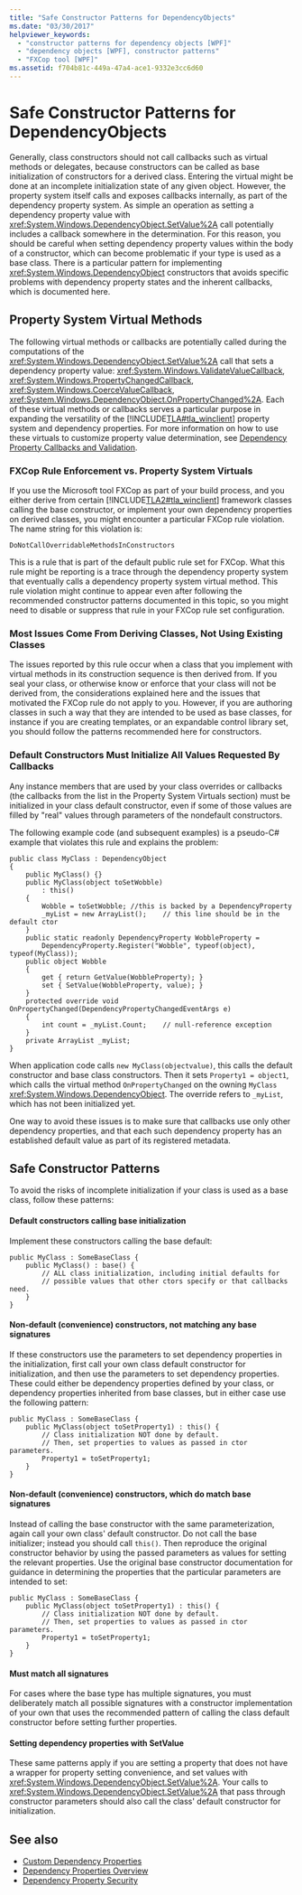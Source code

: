 ```yaml
---
title: "Safe Constructor Patterns for DependencyObjects"
ms.date: "03/30/2017"
helpviewer_keywords: 
  - "constructor patterns for dependency objects [WPF]"
  - "dependency objects [WPF], constructor patterns"
  - "FXCop tool [WPF]"
ms.assetid: f704b81c-449a-47a4-ace1-9332e3cc6d60
---
```

# Safe Constructor Patterns for DependencyObjects
Generally, class constructors should not call callbacks such as virtual methods or delegates, because constructors can be called as base initialization of constructors for a derived class. Entering the virtual might be done at an incomplete initialization state of any given object. However, the property system itself calls and exposes callbacks internally, as part of the dependency property system. As simple an operation as setting a dependency property value with <xref:System.Windows.DependencyObject.SetValue%2A> call potentially includes a callback somewhere in the determination. For this reason, you should be careful when setting dependency property values within the body of a constructor, which can become problematic if your type is used as a base class. There is a particular pattern for implementing <xref:System.Windows.DependencyObject> constructors that avoids specific problems with dependency property states and the inherent callbacks, which is documented here.  
  
 
  
<a name="Property_System_Virtual_Methods"></a>   
## Property System Virtual Methods  
 The following virtual methods or callbacks are potentially called during the computations of the <xref:System.Windows.DependencyObject.SetValue%2A> call that sets a dependency property value: <xref:System.Windows.ValidateValueCallback>, <xref:System.Windows.PropertyChangedCallback>, <xref:System.Windows.CoerceValueCallback>, <xref:System.Windows.DependencyObject.OnPropertyChanged%2A>. Each of these virtual methods or callbacks serves a particular purpose in expanding the versatility of the [!INCLUDE[TLA#tla_winclient](../../../../includes/tlasharptla-winclient-md.md)] property system and dependency properties. For more information on how to use these virtuals to customize property value determination, see [Dependency Property Callbacks and Validation](dependency-property-callbacks-and-validation.md).  
  
### FXCop Rule Enforcement vs. Property System Virtuals  
 If you use the Microsoft tool FXCop as part of your build process, and you either derive from certain [!INCLUDE[TLA2#tla_winclient](../../../../includes/tla2sharptla-winclient-md.md)] framework classes calling the base constructor, or implement your own dependency properties on derived classes, you might encounter a particular FXCop rule violation. The name string for this violation is:  
  
 `DoNotCallOverridableMethodsInConstructors`  
  
 This is a rule that is part of the default public rule set for FXCop. What this rule might be reporting is a trace through the dependency property system that eventually calls a dependency property system virtual method. This rule violation might continue to appear even after following the recommended constructor patterns documented in this topic, so you might need to disable or suppress that rule in your FXCop rule set configuration.  
  
### Most Issues Come From Deriving Classes, Not Using Existing Classes  
 The issues reported by this rule occur when a class that you implement with virtual methods in its construction sequence is then derived from. If you seal your class, or otherwise know or enforce that your class will not be derived from, the considerations explained here and the issues that motivated the FXCop rule do not apply to you. However, if you are authoring classes in such a way that they are intended to be used as base classes, for instance if you are creating templates, or an expandable control library set, you should follow the patterns recommended here for constructors.  
  
### Default Constructors Must Initialize All Values Requested By Callbacks  
 Any instance members that are used by your class overrides or callbacks (the callbacks from the list in the Property System Virtuals section) must be initialized in your class default constructor, even if some of those values are filled by "real" values through parameters of the nondefault constructors.  
  
 The following example code (and subsequent examples) is a pseudo-C# example that violates this rule and explains the problem:  
  
```  
public class MyClass : DependencyObject  
{  
    public MyClass() {}  
    public MyClass(object toSetWobble)  
        : this()  
    {  
        Wobble = toSetWobble; //this is backed by a DependencyProperty  
        _myList = new ArrayList();    // this line should be in the default ctor  
    }  
    public static readonly DependencyProperty WobbleProperty =   
        DependencyProperty.Register("Wobble", typeof(object), typeof(MyClass));  
    public object Wobble  
    {  
        get { return GetValue(WobbleProperty); }  
        set { SetValue(WobbleProperty, value); }  
    }  
    protected override void OnPropertyChanged(DependencyPropertyChangedEventArgs e)  
    {  
        int count = _myList.Count;    // null-reference exception  
    }  
    private ArrayList _myList;  
}  
```  
  
 When application code calls `new MyClass(objectvalue)`, this calls the default constructor and base class constructors. Then it sets `Property1 = object1`, which calls the virtual method `OnPropertyChanged` on the owning `MyClass` <xref:System.Windows.DependencyObject>.  The override refers to `_myList`, which has not been initialized yet.  
  
 One way to avoid these issues is to make sure that callbacks use only other dependency properties, and that each such dependency property has an established default value as part of its registered metadata.  
  
<a name="Safe_Constructor_Patterns"></a>   
## Safe Constructor Patterns  
 To avoid the risks of incomplete initialization if your class is used as a base class, follow these patterns:  
  
#### Default constructors calling base initialization  
 Implement these constructors calling the base default:  
  
```  
public MyClass : SomeBaseClass {  
    public MyClass() : base() {  
        // ALL class initialization, including initial defaults for   
        // possible values that other ctors specify or that callbacks need.  
    }  
}  
```  
  
#### Non-default (convenience) constructors, not matching any base signatures  
 If these constructors use the parameters to set dependency properties in the initialization, first call your own class default constructor for initialization, and then use the parameters to set dependency properties. These could either be dependency properties defined by your class, or dependency properties inherited from base classes, but in either case use the following pattern:  
  
```  
public MyClass : SomeBaseClass {  
    public MyClass(object toSetProperty1) : this() {  
        // Class initialization NOT done by default.  
        // Then, set properties to values as passed in ctor parameters.  
        Property1 = toSetProperty1;  
    }  
}  
```  
  
#### Non-default (convenience) constructors, which do match base signatures  
 Instead of calling the base constructor with the same parameterization, again call your own class' default constructor. Do not call the base initializer; instead you should call `this()`. Then reproduce the original constructor behavior by using the passed parameters as values for setting the relevant properties. Use the original base constructor documentation for guidance in determining the properties that the particular parameters are intended to set:  
  
```  
public MyClass : SomeBaseClass {  
    public MyClass(object toSetProperty1) : this() {  
        // Class initialization NOT done by default.  
        // Then, set properties to values as passed in ctor parameters.  
        Property1 = toSetProperty1;  
    }  
}  
```  
  
#### Must match all signatures  
 For cases where the base type has multiple signatures, you must deliberately match all possible signatures with a constructor implementation of your own that uses the recommended pattern of calling the class default constructor before setting further properties.  
  
#### Setting dependency properties with SetValue  
 These same patterns apply if you are setting a property that does not have a wrapper for property setting convenience, and set values with <xref:System.Windows.DependencyObject.SetValue%2A>. Your calls to <xref:System.Windows.DependencyObject.SetValue%2A> that pass through constructor parameters should also call the class' default constructor for initialization.  
  
## See also
- [Custom Dependency Properties](custom-dependency-properties.md)
- [Dependency Properties Overview](dependency-properties-overview.md)
- [Dependency Property Security](dependency-property-security.md)
